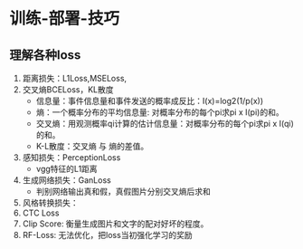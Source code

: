 # 训练-部署-技巧

## 理解各种loss
1. 距离损失：L1Loss,MSELoss,
2. 交叉熵BCELoss，KL散度
   - 信息量：事件信息量和事件发送的概率成反比：I(x)=log2(1/p(x))
   - 熵：一个概率分布的平均信息量: 对概率分布的每个pi求pi x I(pi)的和。 
   - 交叉熵：用观测概率qi计算的估计信息量：对概率分布的每个pi求pi x I(qi)的和。 
   - K-L散度：交叉熵 与 熵的差值。
3. 感知损失：PerceptionLoss
    - vgg特征的L1距离
4. 生成网络损失：GanLoss
    - 判别网络输出真和假，真假图片分别交叉熵后求和
5. 风格转换损失：
6. CTC Loss
7. Clip Score: 衡量生成图片和文字的配对好坏的程度。
8. RF-Loss: 无法优化，把loss当初强化学习的奖励


